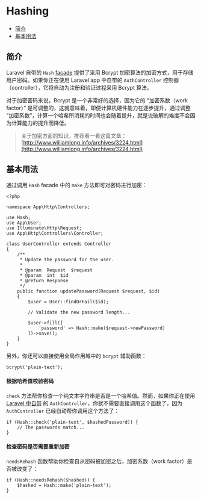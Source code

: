 # Hashing

- [简介](#introduction)
- [基本用法](#basic-usage)

<a name="introduction"></a>
## 简介

Laravel 自带的 `Hash` [facade](/docs/{{version}}/facades) 提供了采用 Bcrypt 加密算法的加密方式，用于存储用户密码。如果你正在使用 Laravel app 中自带的 `AuthController` 控制器（controller），它将自动为注册和验证过程采用 Bcrypt 算法。

对于加密密码来说，Bcrypt 是一个非常好的选择，因为它的 “加密系数（work factor）” 是可调整的，这就意味着，即便计算机硬件能力在逐步提升，通过调整 “加密系数”，计算一个哈希所消耗的时间也会随着提升，就是说破解的难度不会因为计算能力的提升而降低。

> 关于加密方面的知识，推荐看一看这篇文章：[http://www.williamlong.info/archives/3224.html](http://www.williamlong.info/archives/3224.html)

<a name="basic-usage"></a>
## 基本用法

通过调用 `Hash` facade 中的 `make` 方法即可对密码进行加密：

	<?php

	namespace App\Http\Controllers;

	use Hash;
	use App\User;
	use Illuminate\Http\Request;
	use App\Http\Controllers\Controller;

	class UserController extends Controller
	{
		/**
		 * Update the password for the user.
		 *
		 * @param  Request  $request
		 * @param  int  $id
		 * @return Response
		 */
		public function updatePassword(Request $request, $id)
		{
			$user = User::findOrFail($id);

			// Validate the new password length...

			$user->fill([
				'password' => Hash::make($request->newPassword)
			])->save();
		}
	}

另外，你还可以直接使用全局作用域中的  `bcrypt` 辅助函数：

	bcrypt('plain-text');

#### 根据哈希值校验密码

`check` 方法帮你检查一个纯文本字符串是否是一个哈希值。然而，如果你正在使用 [Laravel 中自带](/docs/{{version}}/authentication) 的 `AuthController`，你就不需要直接调用这个函数了，因为 `AuthController` 已经自动帮你调用这个方法了：

	if (Hash::check('plain-text', $hashedPassword)) {
		// The passwords match...
	}

#### 检查密码是否需要重新加密

`needsRehash` 函数帮助你检查自从密码被加密之后，加密系数（work factor）是否被改变了：

	if (Hash::needsRehash($hashed)) {
		$hashed = Hash::make('plain-text');
	}
